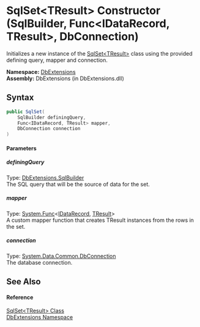 SqlSet&lt;TResult> Constructor (SqlBuilder, Func&lt;IDataRecord, TResult>, DbConnection)
========================================================================================
Initializes a new instance of the [SqlSet&lt;TResult>][1] class using the provided defining query, mapper and connection.

**Namespace:** [DbExtensions][2]  
**Assembly:** DbExtensions (in DbExtensions.dll)

Syntax
------

```csharp
public SqlSet(
	SqlBuilder definingQuery,
	Func<IDataRecord, TResult> mapper,
	DbConnection connection
)
```

#### Parameters

##### *definingQuery*
Type: [DbExtensions.SqlBuilder][3]  
The SQL query that will be the source of data for the set.

##### *mapper*
Type: [System.Func][4]&lt;[IDataRecord][5], [TResult][1]>  
A custom mapper function that creates TResult instances from the rows in the set.

##### *connection*
Type: [System.Data.Common.DbConnection][6]  
The database connection.


See Also
--------

#### Reference
[SqlSet&lt;TResult> Class][1]  
[DbExtensions Namespace][2]  

[1]: README.md
[2]: ../README.md
[3]: ../SqlBuilder/README.md
[4]: http://msdn.microsoft.com/en-us/library/bb549151
[5]: http://msdn.microsoft.com/en-us/library/93wb1heh
[6]: http://msdn.microsoft.com/en-us/library/c790zwhc